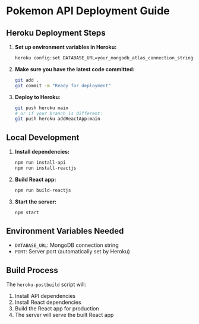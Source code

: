 # Pokemon API Deployment Guide

## Heroku Deployment Steps

1. **Set up environment variables in Heroku:**
   ```bash
   heroku config:set DATABASE_URL=your_mongodb_atlas_connection_string
   ```

2. **Make sure you have the latest code committed:**
   ```bash
   git add .
   git commit -m "Ready for deployment"
   ```

3. **Deploy to Heroku:**
   ```bash
   git push heroku main
   # or if your branch is different:
   git push heroku addReactApp:main
   ```

## Local Development

1. **Install dependencies:**
   ```bash
   npm run install-api
   npm run install-reactjs
   ```

2. **Build React app:**
   ```bash
   npm run build-reactjs
   ```

3. **Start the server:**
   ```bash
   npm start
   ```

## Environment Variables Needed

- `DATABASE_URL`: MongoDB connection string
- `PORT`: Server port (automatically set by Heroku)

## Build Process

The `heroku-postbuild` script will:
1. Install API dependencies
2. Install React dependencies  
3. Build the React app for production
4. The server will serve the built React app
